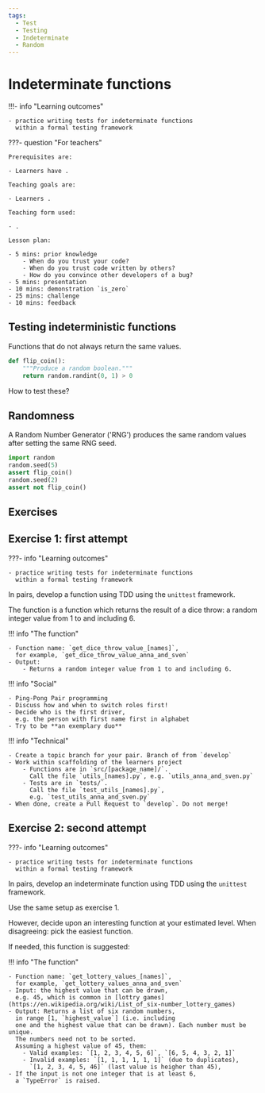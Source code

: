 ```yaml
---
tags:
  - Test
  - Testing
  - Indeterminate
  - Random
---
```


# Indeterminate functions

!!!- info "Learning outcomes"

    - practice writing tests for indeterminate functions
      within a formal testing framework

???- question "For teachers"

    Prerequisites are:

    - Learners have .

    Teaching goals are:

    - Learners .

    Teaching form used:

    - .

    Lesson plan:

    - 5 mins: prior knowledge
        - When do you trust your code?
        - When do you trust code written by others?
        - How do you convince other developers of a bug?
    - 5 mins: presentation
    - 10 mins: demonstration `is_zero`
    - 25 mins: challenge
    - 10 mins: feedback

## Testing indeterministic functions

Functions that do not always return the same values.

```python
def flip_coin():
    """Produce a random boolean."""
    return random.randint(0, 1) > 0
```

How to test these?

## Randomness

A Random Number Generator ('RNG') produces the same random values
after setting the same RNG seed.

```python
import random
random.seed(5)
assert flip_coin()
random.seed(2)
assert not flip_coin()
```

## Exercises

## Exercise 1: first attempt

???- info "Learning outcomes"

    - practice writing tests for indeterminate functions
      within a formal testing framework

In pairs, develop a function using TDD using the `unittest` framework.

The function is a function which returns the result of a dice throw:
a random integer value from 1 to and including 6.

!!! info "The function"

    - Function name: `get_dice_throw_value_[names]`,
      for example, `get_dice_throw_value_anna_and_sven`
    - Output:
        - Returns a random integer value from 1 to and including 6.

!!! info "Social"

    - Ping-Pong Pair programming
    - Discuss how and when to switch roles first!
    - Decide who is the first driver,
      e.g. the person with first name first in alphabet
    - Try to be **an exemplary duo**

!!! info "Technical"

    - Create a topic branch for your pair. Branch of from `develop`
    - Work within scaffolding of the learners project
        - Functions are in `src/[package_name]/`.
          Call the file `utils_[names].py`, e.g. `utils_anna_and_sven.py`
        - Tests are in `tests/`.
          Call the file `test_utils_[names].py`,
          e.g. `test_utils_anna_and_sven.py`
    - When done, create a Pull Request to `develop`. Do not merge!

## Exercise 2: second attempt

???- info "Learning outcomes"

    - practice writing tests for indeterminate functions
      within a formal testing framework

In pairs, develop an indeterminate function
using TDD using the `unittest` framework.

Use the same setup as exercise 1.

However, decide upon an interesting function at your estimated level.
When disagreeing: pick the easiest function.

If needed, this function is suggested:

!!! info "The function"

    - Function name: `get_lottery_values_[names]`,
      for example, `get_lottery_values_anna_and_sven`
    - Input: the highest value that can be drawn,
      e.g. 45, which is common in [lottry games](https://en.wikipedia.org/wiki/List_of_six-number_lottery_games)
    - Output: Returns a list of six random numbers,
      in range [1, `highest_value`] (i.e. including
      one and the highest value that can be drawn). Each number must be unique.
      The numbers need not to be sorted.
      Assuming a highest value of 45, them:
        - Valid examples: `[1, 2, 3, 4, 5, 6]`, `[6, 5, 4, 3, 2, 1]`
        - Invalid examples: `[1, 1, 1, 1, 1, 1]` (due to duplicates),
          `[1, 2, 3, 4, 5, 46]` (last value is heigher than 45),
    - If the input is not one integer that is at least 6,
      a `TypeError` is raised.
